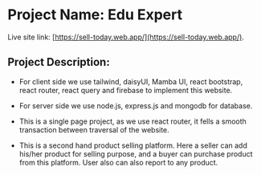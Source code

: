 # Project Name: Edu Expert

Live site link: [https://sell-today.web.app/](https://sell-today.web.app/).

## Project Description:

* For client side we use tailwind, daisyUI, Mamba UI, react bootstrap, react router, react query and firebase to implement this website.

* For server side we use node.js, express.js and mongodb for database.

* This is a single page project, as we use react router, it fells a smooth transaction between traversal of the website.

* This is a second hand product selling platform. Here a seller can add his/her product for selling purpose, and a buyer can purchase product from this platform. User also can also report to any product.


